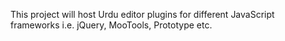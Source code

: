 This project will host Urdu editor plugins for different JavaScript frameworks i.e. jQuery, MooTools, Prototype etc.